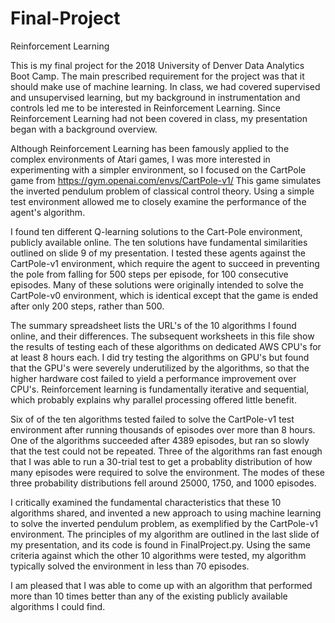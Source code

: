 # Final-Project
Reinforcement Learning

This is my final project for the 2018 University of Denver Data Analytics Boot Camp.
The main prescribed requirement for the project was that it should make use of machine learning.
In class, we had covered supervised and unsupervised learning, but my background in instrumentation and controls led me to be interested in Reinforcement Learning.  Since Reinforcement Learning had not been covered in class, my presentation began with a background overview.

Although Reinforcement Learning has been famously applied to the complex environments of Atari games, I was more interested in experimenting with a simpler environment, so I focused on the CartPole game from https://gym.openai.com/envs/CartPole-v1/
This game simulates the inverted pendulum problem of classical control theory.  Using a simple test environment allowed me to closely examine the performance of the agent's algorithm.

I found ten different Q-learning solutions to the Cart-Pole environment, publicly available online.  The ten solutions have fundamental similarities outlined on slide 9 of my presentation.  I tested these agents against the CartPole-v1 environment, which require the agent to succeed in preventing the pole from falling for 500 steps per episode, for 100 consecutive episodes.  Many of these solutions were originally intended to solve the CartPole-v0 environment, which is identical except that the game is ended after only 200 steps, rather than 500.

The summary spreadsheet lists the URL's of the 10 algorithms I found online, and their differences.  The subsequent worksheets in this file show the results of testing each of these algorithms on dedicated AWS CPU's for at least 8 hours each.  I did try testing the algorithms on GPU's but found that the GPU's were severely underutilized by the algorithms, so that the higher hardware cost failed to yield a performance improvement over CPU's.  Reinforcement learning is fundamentally iterative and sequential, which probably explains why parallel processing offered little benefit.

Six of of the ten algorithms tested failed to solve the CartPole-v1 test environment after running thousands of episodes over more than 8 hours.  One of the algorithms succeeded after 4389 episodes, but ran so slowly that the test could not be repeated.  Three of the algorithms ran fast enough that I was able to run a 30-trial test to get a probablity distribution of how many episodes were required to solve the environment.  The modes of these three probability distributions fell around 25000, 1750, and 1000 episodes.

I critically examined the fundamental characteristics that these 10 algorithms shared, and invented a new approach to using machine learning to solve the inverted pendulum problem, as exemplified by the CartPole-v1 environment.  The principles of my algorithm are outlined in the last slide of my presentation, and its code is found in FinalProject.py.  Using the same criteria against which the other 10 algorithms were tested, my algorithm typically solved the environment in less than 70 episodes.

I am pleased that I was able to come up with an algorithm that performed more than 10 times better than any of the existing publicly available algorithms I could find.






